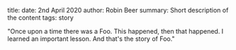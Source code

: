title: 
date: 2nd April 2020
author: Robin Beer
summary: Short description of the content
tags: story

"Once upon a time there was a Foo. 
This happened, then that happened.
I learned an important lesson. 
And that's the story of Foo."

